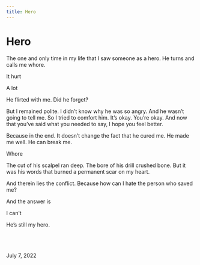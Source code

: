 ```yaml
---
title: Hero
---
```

# Hero


The one and only time in my life that I saw someone as a hero. He turns and calls me whore. 

It hurt

A lot

He flirted with me. Did he forget?

But I remained polite. I didn’t know why he was so angry. And he wasn’t going to tell me. So I tried to comfort him. It’s okay. You’re okay. And now that you’ve said what you needed to say, I hope you feel better. 

Because in the end. It doesn’t change the fact that he cured me. He made me well. He can break me.

Whore

The cut of his scalpel ran deep. The bore of his drill crushed bone. But it was his words that burned a permanent scar on my heart. 

And therein lies the conflict. Because how can I hate the person who saved me?

And the answer is

I can’t

He’s still my hero. 

</br>
</br>
</br>
July 7, 2022
